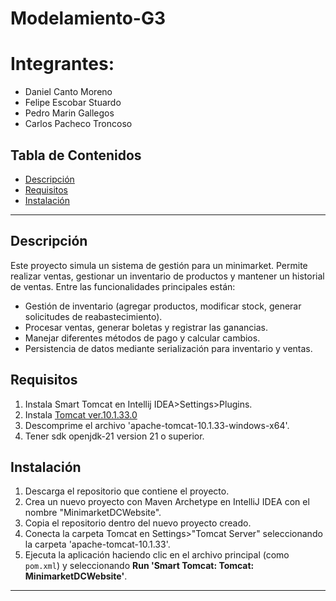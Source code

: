 # Modelamiento-G3
# Integrantes: 
- Daniel Canto Moreno
- Felipe Escobar Stuardo
- Pedro Marin Gallegos
- Carlos Pacheco Troncoso

## Tabla de Contenidos
- [Descripción](#descripción)
- [Requisitos](#requisitos)
- [Instalación](#instalación)

---

## Descripción
Este proyecto simula un sistema de gestión para un minimarket. Permite realizar ventas, gestionar un inventario de productos y mantener un historial de ventas. Entre las funcionalidades principales están:

- Gestión de inventario (agregar productos, modificar stock, generar solicitudes de reabastecimiento).
- Procesar ventas, generar boletas y registrar las ganancias.
- Manejar diferentes métodos de pago y calcular cambios.
- Persistencia de datos mediante serialización para inventario y ventas.

## Requisitos

1. Instala Smart Tomcat en Intellij IDEA>Settings>Plugins.
2. Instala [Tomcat ver.10.1.33.0](https://cdn.discordapp.com/attachments/1124094970681364550/1314048140466454609/apache-tomcat-10.1.33-windows-x64.zip?ex=67525a32&is=675108b2&hm=d21178a6e55c5f8cad0c503e25834982b299ceefb67759b9403165c37da78fcf&)
3. Descomprime el archivo 'apache-tomcat-10.1.33-windows-x64'.
4. Tener sdk openjdk-21 version 21 o superior.

## Instalación

1. Descarga el repositorio que contiene el proyecto.
2. Crea un nuevo proyecto con Maven Archetype en IntelliJ IDEA con el nombre "MinimarketDCWebsite".
3. Copia el repositorio dentro del nuevo proyecto creado.
4. Conecta la carpeta Tomcat en Settings>"Tomcat Server" seleccionando la carpeta 'apache-tomcat-10.1.33'.
5. Ejecuta la aplicación haciendo clic en el archivo principal (como `pom.xml`) y seleccionando **Run 'Smart Tomcat: Tomcat: MinimarketDCWebsite'**.

---
